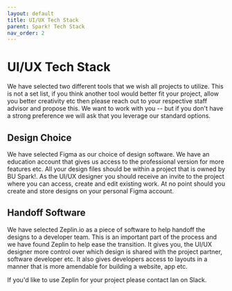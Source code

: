 ```yaml
---
layout: default
title: UI/UX Tech Stack
parent: Spark! Tech Stack 
nav_order: 2
---
```


# UI/UX Tech Stack

We have selected two different tools that we wish all projects to utilize. This is not a set list, if you think another tool would better fit your project, allow you better creativity etc then please reach out to your respective staff advisor and propose this. We want to work with you -- but if you don't have a strong preference we will ask that you leverage our standard options.

## Design Choice

We have selected Figma as our choice of design software. We have an education account that gives us access to the professional version for more features etc. All your design files should be within a project that is owned by BU Spark!. As the UI/UX designer you should receive an invite to the project where you can access, create and edit existing work. At no point should you create and store designs on your personal Figma account.

## Handoff Software

We have selected Zeplin.io as a piece of software to help handoff the designs to a developer team. This is an important part of the process and we have found Zeplin to help ease the transition. It gives you, the UI/UX designer more control over which design is shared with the project partner, software developer etc. It also gives developers access to layouts in a manner that is more amendable for building a website, app etc. 

If you'd like to use Zeplin for your project please contact Ian on Slack.
